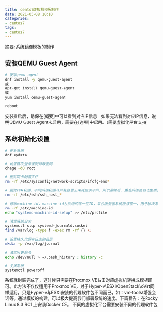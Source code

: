 ```yaml
---
title: cento7虚拟机模板制作
date: 2021-05-08 10:10
categories:
- centos7
tags:
- centos7
---
```

  
  
摘要: 系统镜像模板的制作
<!-- more -->

## 安装QEMU Guest Agent

```bash
# 安装qemu agent
dnf install -y qemu-guest-agent
或
apt-get install qemu-guest-agent
或
yum install qemu-guest-agent

reboot
```

安装重启后，确保在[概要]中可以看到对应IP信息，如果无法看到对应IP信息，说明QEMU Guest Agent未启用，需要在[选项]中启用。(需要虚拟化平台支持)

## 系统初始化设置

```bash
# 更新系统
dnf update

# 设置首次登录强制修改密码
chage -d0 root

# 删除网卡配置文件
rm -rf /etc/sysconfig/network-scripts/ifcfg-ens*

# 删除SSH私钥，不同系统私钥从严格意思上来说应该不同，所以删除后，重启系统会自动生成全新的私钥
rm -rf /etc/ssh/ssh_host_*

# 修改machine-id，machine-id为系统的唯一性ID，每台服务器系统应该唯一，用于解决系统ID冲突，我们需要重置机器ID。先删除现有/etc/machine-id文件，然后在/etc/profile文件最后添加systemd-machine-id-setup命令，开机后会通过systemd-machine-id-setup命令生成全新的machine-id。如果/etc/machine-id文件存在，systemd-machine-id-setup命令就不会再重新创建新的机器ID。
rm -rf /etc/machine-id
echo "systemd-machine-id-setup" >> /etc/profile

# 清理系统日志
systemctl stop systemd-journald.socket
find /var/log -type f -exec rm -rf {} \;

# 设置持久化保存日志的目录
mkdir -p /var/log/journal

# 清除历史命令
echo /dev/null > ~/.bash_history ; history -c

# 关闭系统
systemctl poweroff
```


系统就封装完成了，这时候只需要在Proxmox VE右击对应虚拟机转换成模板即可。此方法不仅仅适用于Proxmox VE，对于Hyper-v\ESXI\OpenStack\oVirt同样适用，只是Hyper-v与ESXI安装的代理软件包不同而已，如：vm-tools\增强会话等。通过模板的构建，可以极大提高我们部署系统的速度。下篇预告：在Rocky Linux 8.3 RC1 上安装Docker CE。
不同的虚拟化平台需要安装不同的代理软件包